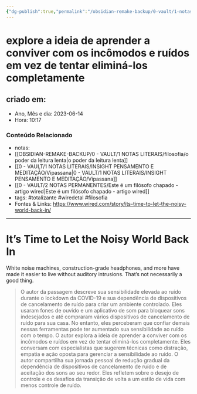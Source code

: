```yaml
---
{"dg-publish":true,"permalink":"/obsidian-remake-backup/0-vault/1-notas-literais/filosofia/explore-a-ideia-de-aprender-a-conviver-com-os-incomodos-e-ruidos-em-vez-de-tentar-elimina-los-completamente/","tags":["totalizante","wiredetal","filosofia"],"dgHomeLink":true,"dgShowLocalGraph":true,"dgShowFileTree":true,"dgEnableSearch":true,"noteIcon":""}
---
```


# explore a ideia de aprender a conviver com os incômodos e ruídos em vez de tentar eliminá-los completamente

## criado em: 
-  Ano, Mês e dia: 2023-06-14
- Hora: 10:17

### Conteúdo Relacionado
- notas: 
- [[OBSIDIAN-REMAKE-BACKUP/0 - VAULT/1 NOTAS LITERAIS/filosofia/o poder da leitura lenta\|o poder da leitura lenta]]
- [[0 - VAULT/1 NOTAS LITERAIS/INSIGHT PENSAMENTO E MEDITAÇÃO/Vipassana\|0 - VAULT/1 NOTAS LITERAIS/INSIGHT PENSAMENTO E MEDITAÇÃO/Vipassana]]
- [[0 - VAULT/2 NOTAS PERMANENTES/Este é um filósofo chapado - artigo wired\|Este é um filósofo chapado - artigo wired]]
- tags: #totalizante #wiredetal #filosofia 
- Fontes & Links: https://www.wired.com/story/its-time-to-let-the-noisy-world-back-in/
---

# It’s Time to Let the Noisy World Back In

White noise machines, construction-grade headphones, and more have made it easier to live without auditory intrusions. That’s not necessarily a good thing.
  

> O autor da passagem descreve sua sensibilidade elevada ao ruído durante o lockdown da COVID-19 e sua dependência de dispositivos de cancelamento de ruído para criar um ambiente controlado. Eles usaram fones de ouvido e um aplicativo de som para bloquear sons indesejados e até compraram vários dispositivos de cancelamento de ruído para sua casa. No entanto, eles perceberam que confiar demais nessas ferramentas pode ter aumentado sua sensibilidade ao ruído com o tempo. O autor explora a ideia de aprender a conviver com os incômodos e ruídos em vez de tentar eliminá-los completamente. Eles conversam com especialistas que sugerem técnicas como distração, empatia e ação oposta para gerenciar a sensibilidade ao ruído. O autor compartilha sua jornada pessoal de redução gradual da dependência de dispositivos de cancelamento de ruído e de aceitação dos sons ao seu redor. Eles refletem sobre o desejo de controle e os desafios da transição de volta a um estilo de vida com menos controle de ruído.

  